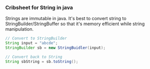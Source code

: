 
### Cribsheet for String in java

Strings are immutable in java. It's best to convert string to StringBuilder/StringBuffer so that it's memory efficient while string manipulation.

```java
// Convert to StringBuilder
String input = "abcde";
StringBuilder sb = new StringBuidler(input);

// Convert back to String
String sbString = sb.toString();
```


